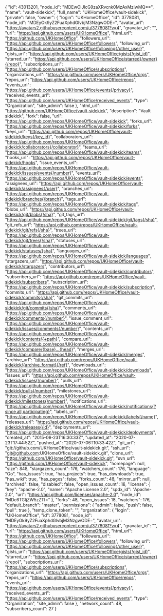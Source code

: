 {
  "id": 43013201,
  "node_id": "MDEwOlJlcG9zaXRvcnk0MzAxMzIwMQ==",
  "name": "vault-sidekick",
  "full_name": "UKHomeOffice/vault-sidekick",
  "private": false,
  "owner": {
    "login": "UKHomeOffice",
    "id": 3778081,
    "node_id": "MDEyOk9yZ2FuaXphdGlvbjM3NzgwODE=",
    "avatar_url": "https://avatars2.githubusercontent.com/u/3778081?v=4",
    "gravatar_id": "",
    "url": "https://api.github.com/users/UKHomeOffice",
    "html_url": "https://github.com/UKHomeOffice",
    "followers_url": "https://api.github.com/users/UKHomeOffice/followers",
    "following_url": "https://api.github.com/users/UKHomeOffice/following{/other_user}",
    "gists_url": "https://api.github.com/users/UKHomeOffice/gists{/gist_id}",
    "starred_url": "https://api.github.com/users/UKHomeOffice/starred{/owner}{/repo}",
    "subscriptions_url": "https://api.github.com/users/UKHomeOffice/subscriptions",
    "organizations_url": "https://api.github.com/users/UKHomeOffice/orgs",
    "repos_url": "https://api.github.com/users/UKHomeOffice/repos",
    "events_url": "https://api.github.com/users/UKHomeOffice/events{/privacy}",
    "received_events_url": "https://api.github.com/users/UKHomeOffice/received_events",
    "type": "Organization",
    "site_admin": false
  },
  "html_url": "https://github.com/UKHomeOffice/vault-sidekick",
  "description": "Vault sidekick",
  "fork": false,
  "url": "https://api.github.com/repos/UKHomeOffice/vault-sidekick",
  "forks_url": "https://api.github.com/repos/UKHomeOffice/vault-sidekick/forks",
  "keys_url": "https://api.github.com/repos/UKHomeOffice/vault-sidekick/keys{/key_id}",
  "collaborators_url": "https://api.github.com/repos/UKHomeOffice/vault-sidekick/collaborators{/collaborator}",
  "teams_url": "https://api.github.com/repos/UKHomeOffice/vault-sidekick/teams",
  "hooks_url": "https://api.github.com/repos/UKHomeOffice/vault-sidekick/hooks",
  "issue_events_url": "https://api.github.com/repos/UKHomeOffice/vault-sidekick/issues/events{/number}",
  "events_url": "https://api.github.com/repos/UKHomeOffice/vault-sidekick/events",
  "assignees_url": "https://api.github.com/repos/UKHomeOffice/vault-sidekick/assignees{/user}",
  "branches_url": "https://api.github.com/repos/UKHomeOffice/vault-sidekick/branches{/branch}",
  "tags_url": "https://api.github.com/repos/UKHomeOffice/vault-sidekick/tags",
  "blobs_url": "https://api.github.com/repos/UKHomeOffice/vault-sidekick/git/blobs{/sha}",
  "git_tags_url": "https://api.github.com/repos/UKHomeOffice/vault-sidekick/git/tags{/sha}",
  "git_refs_url": "https://api.github.com/repos/UKHomeOffice/vault-sidekick/git/refs{/sha}",
  "trees_url": "https://api.github.com/repos/UKHomeOffice/vault-sidekick/git/trees{/sha}",
  "statuses_url": "https://api.github.com/repos/UKHomeOffice/vault-sidekick/statuses/{sha}",
  "languages_url": "https://api.github.com/repos/UKHomeOffice/vault-sidekick/languages",
  "stargazers_url": "https://api.github.com/repos/UKHomeOffice/vault-sidekick/stargazers",
  "contributors_url": "https://api.github.com/repos/UKHomeOffice/vault-sidekick/contributors",
  "subscribers_url": "https://api.github.com/repos/UKHomeOffice/vault-sidekick/subscribers",
  "subscription_url": "https://api.github.com/repos/UKHomeOffice/vault-sidekick/subscription",
  "commits_url": "https://api.github.com/repos/UKHomeOffice/vault-sidekick/commits{/sha}",
  "git_commits_url": "https://api.github.com/repos/UKHomeOffice/vault-sidekick/git/commits{/sha}",
  "comments_url": "https://api.github.com/repos/UKHomeOffice/vault-sidekick/comments{/number}",
  "issue_comment_url": "https://api.github.com/repos/UKHomeOffice/vault-sidekick/issues/comments{/number}",
  "contents_url": "https://api.github.com/repos/UKHomeOffice/vault-sidekick/contents/{+path}",
  "compare_url": "https://api.github.com/repos/UKHomeOffice/vault-sidekick/compare/{base}...{head}",
  "merges_url": "https://api.github.com/repos/UKHomeOffice/vault-sidekick/merges",
  "archive_url": "https://api.github.com/repos/UKHomeOffice/vault-sidekick/{archive_format}{/ref}",
  "downloads_url": "https://api.github.com/repos/UKHomeOffice/vault-sidekick/downloads",
  "issues_url": "https://api.github.com/repos/UKHomeOffice/vault-sidekick/issues{/number}",
  "pulls_url": "https://api.github.com/repos/UKHomeOffice/vault-sidekick/pulls{/number}",
  "milestones_url": "https://api.github.com/repos/UKHomeOffice/vault-sidekick/milestones{/number}",
  "notifications_url": "https://api.github.com/repos/UKHomeOffice/vault-sidekick/notifications{?since,all,participating}",
  "labels_url": "https://api.github.com/repos/UKHomeOffice/vault-sidekick/labels{/name}",
  "releases_url": "https://api.github.com/repos/UKHomeOffice/vault-sidekick/releases{/id}",
  "deployments_url": "https://api.github.com/repos/UKHomeOffice/vault-sidekick/deployments",
  "created_at": "2015-09-23T16:30:33Z",
  "updated_at": "2020-07-23T17:44:52Z",
  "pushed_at": "2020-07-06T10:33:42Z",
  "git_url": "git://github.com/UKHomeOffice/vault-sidekick.git",
  "ssh_url": "git@github.com:UKHomeOffice/vault-sidekick.git",
  "clone_url": "https://github.com/UKHomeOffice/vault-sidekick.git",
  "svn_url": "https://github.com/UKHomeOffice/vault-sidekick",
  "homepage": null,
  "size": 848,
  "stargazers_count": 176,
  "watchers_count": 176,
  "language": "Go",
  "has_issues": true,
  "has_projects": true,
  "has_downloads": true,
  "has_wiki": true,
  "has_pages": false,
  "forks_count": 48,
  "mirror_url": null,
  "archived": false,
  "disabled": false,
  "open_issues_count": 18,
  "license": {
    "key": "apache-2.0",
    "name": "Apache License 2.0",
    "spdx_id": "Apache-2.0",
    "url": "https://api.github.com/licenses/apache-2.0",
    "node_id": "MDc6TGljZW5zZTI="
  },
  "forks": 48,
  "open_issues": 18,
  "watchers": 176,
  "default_branch": "master",
  "permissions": {
    "admin": false,
    "push": false,
    "pull": true
  },
  "temp_clone_token": "",
  "organization": {
    "login": "UKHomeOffice",
    "id": 3778081,
    "node_id": "MDEyOk9yZ2FuaXphdGlvbjM3NzgwODE=",
    "avatar_url": "https://avatars2.githubusercontent.com/u/3778081?v=4",
    "gravatar_id": "",
    "url": "https://api.github.com/users/UKHomeOffice",
    "html_url": "https://github.com/UKHomeOffice",
    "followers_url": "https://api.github.com/users/UKHomeOffice/followers",
    "following_url": "https://api.github.com/users/UKHomeOffice/following{/other_user}",
    "gists_url": "https://api.github.com/users/UKHomeOffice/gists{/gist_id}",
    "starred_url": "https://api.github.com/users/UKHomeOffice/starred{/owner}{/repo}",
    "subscriptions_url": "https://api.github.com/users/UKHomeOffice/subscriptions",
    "organizations_url": "https://api.github.com/users/UKHomeOffice/orgs",
    "repos_url": "https://api.github.com/users/UKHomeOffice/repos",
    "events_url": "https://api.github.com/users/UKHomeOffice/events{/privacy}",
    "received_events_url": "https://api.github.com/users/UKHomeOffice/received_events",
    "type": "Organization",
    "site_admin": false
  },
  "network_count": 48,
  "subscribers_count": 27
}
